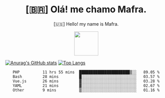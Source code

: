 
<!--Titulo-->           
<h1 align="center">
 [🇧🇷] Olá! me chamo Mafra.
</h1>
<p align="center">
 [🇺🇸] Hello! my name is Mafra.
</p>
<p align="center">
<img src="https://media3.giphy.com/media/hu9xj9UtxpoY3oytsh/giphy.gif?cid=ecf05e47xx6fyhk8nnij7i7v1wr8yoij8jabs4xuww5k8apm&rid=giphy.gif&ct=s" width="75" height="75"/>
</p>

<!--<pre>
    
</pre>-->

[![Anurag's GitHub stats](https://github-readme-stats.vercel.app/api?username=MafraLP&show_icons=true&theme=dracula)](https://github.com/anuraghazra/github-readme-stats)
[![Top Langs](https://github-readme-stats.vercel.app/api/top-langs/?username=anuraghazra&layout=compact&theme=dracula)](https://github.com/anuraghazra/github-readme-stats)

<div align="center">
<!--START_SECTION:waka-->

```text
PHP          11 hrs 55 mins  ██████████████████████▒░░   89.05 %
Bash         28 mins         █░░░░░░░░░░░░░░░░░░░░░░░░   03.57 %
Vue.js       26 mins         ▓░░░░░░░░░░░░░░░░░░░░░░░░   03.28 %
YAML         21 mins         ▓░░░░░░░░░░░░░░░░░░░░░░░░   02.67 %
Other        9 mins          ▒░░░░░░░░░░░░░░░░░░░░░░░░   01.16 %
```

<!--END_SECTION:waka-->




